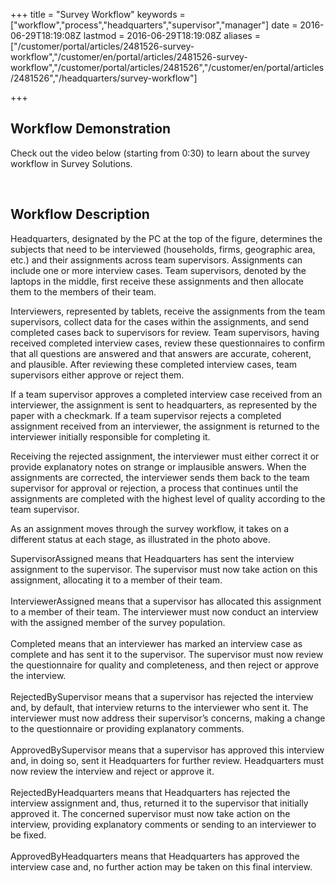 ﻿+++
title = "Survey Workflow"
keywords = ["workflow","process","headquarters","supervisor","manager"]
date = 2016-06-29T18:19:08Z
lastmod = 2016-06-29T18:19:08Z
aliases = ["/customer/portal/articles/2481526-survey-workflow","/customer/en/portal/articles/2481526-survey-workflow","/customer/portal/articles/2481526","/customer/en/portal/articles/2481526","/headquarters/survey-workflow"]

+++

Workflow Demonstration
----------------------

  
Check out the video below (starting from 0:30) to learn about the survey
workflow in Survey Solutions.  
  

  
  
  
 

Workflow Description
--------------------

Headquarters, designated by the PC at the top of the figure, determines
the subjects that need to be interviewed (households, firms, geographic
area, etc.) and their assignments across team supervisors. Assignments
can include one or more interview cases. Team supervisors, denoted by
the laptops in the middle, first receive these assignments and then
allocate them to the members of their team.  
  
Interviewers, represented by tablets, receive the assignments from the
team supervisors, collect data for the cases within the assignments, and
send completed cases back to supervisors for review. Team supervisors,
having received completed interview cases, review these questionnaires
to confirm that all questions are answered and that answers are
accurate, coherent, and plausible. After reviewing these completed
interview cases, team supervisors either approve or reject them.  
  
If a team supervisor approves a completed interview case received from
an interviewer, the assignment is sent to headquarters, as represented
by the paper with a checkmark. If a team supervisor rejects a completed
assignment received from an interviewer, the assignment is returned to
the interviewer initially responsible for completing it.  
  
Receiving the rejected assignment, the interviewer must either correct
it or provide explanatory notes on strange or implausible answers. When
the assignments are corrected, the interviewer sends them back to the
team supervisor for approval or rejection, a process that continues
until the assignments are completed with the highest level of quality
according to the team supervisor.  
  
As an assignment moves through the survey workflow, it takes on a
different status at each stage, as illustrated in the photo above.  
  
<span class="underline">SupervisorAssigned</span> means that
Headquarters has sent the interview assignment to the supervisor. The
supervisor must now take action on this assignment, allocating it to a
member of their team.  
   
<span class="underline">InterviewerAssigned </span>means that a
supervisor has allocated this assignment to a member of their team. The
interviewer must now conduct an interview with the assigned member of
the survey population.  
   
<span class="underline">Completed</span> means that an interviewer has
marked an interview case as complete and has sent it to the supervisor.
The supervisor must now review the questionnaire for quality and
completeness, and then reject or approve the interview.  
   
<span class="underline">RejectedBySupervisor</span> means that a
supervisor has rejected the interview and, by default, that interview
returns to the interviewer who sent it. The interviewer must now address
their supervisor’s concerns, making a change to the questionnaire or
providing explanatory comments.  
   
<span class="underline">ApprovedBySupervisor</span> means that a
supervisor has approved this interview and, in doing so, sent it
Headquarters for further review. Headquarters must now review the
interview and reject or approve it.  
   
<span class="underline">RejectedByHeadquarters</span> means that
Headquarters has rejected the interview assignment and, thus, returned
it to the supervisor that initially approved it. The concerned
supervisor must now take action on the interview, providing explanatory
comments or sending to an interviewer to be fixed.  
   
<span class="underline">ApprovedByHeadquarters</span> means that
Headquarters has approved the interview case and, no further action may
be taken on this final interview.
